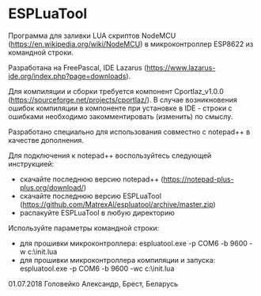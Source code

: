 # ESPLuaTool
Программа для заливки LUA скриптов NodeMCU (https://en.wikipedia.org/wiki/NodeMCU) в микроконтроллер ESP8622 из командной строки. 

Разработана на FreePascal, IDE Lazarus (https://www.lazarus-ide.org/index.php?page=downloads).

Для компиляции и сборки требуется компонент Cportlaz_v1.0.0 (https://sourceforge.net/projects/cportlaz/). В случае возникновения ошибок компиляции в компоненте при установке в IDE - строки с ошибками необходимо закомментировать (изменить) по смыслу.

Разработано специально для использования совместно с notepad++ в качестве дополнения.

Для подключения к notepad++ воспользуйтесь следующей инструкцией:
- скачайте последнюю версию notepad++ (https://notepad-plus-plus.org/download/)
- скачайте последнюю версию ESPLuaTool (https://github.com/MatrexAl/espluatool/archive/master.zip)
- распакуйте ESPLuaTool в любую директорию

Используйте параметры командной строки:
- для прошивки микроконтроллера: espluatool.exe -p COM6 -b 9600 -w c:\init.lua
- для прошивки микроконтроллера компиляции и запуска: espluatool.exe -p COM6 -b 9600 -wс c:\init.lua



01.07.2018 Головейко Александр, Брест, Беларусь
